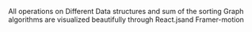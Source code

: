  All operations on Different Data structures and sum  of the sorting Graph algorithms are visualized beautifully through React.jsand Framer-motion

